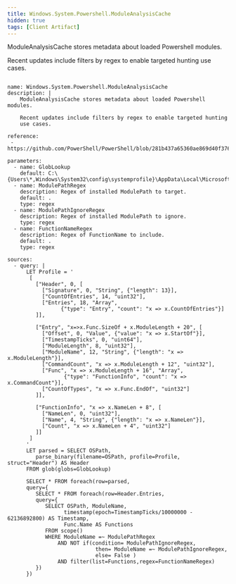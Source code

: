```yaml
---
title: Windows.System.Powershell.ModuleAnalysisCache
hidden: true
tags: [Client Artifact]
---
```


ModuleAnalysisCache stores metadata about loaded Powershell modules.

Recent updates include filters by regex to enable targeted hunting
use cases.


<pre><code class="language-yaml">
name: Windows.System.Powershell.ModuleAnalysisCache
description: |
    ModuleAnalysisCache stores metadata about loaded Powershell modules.

    Recent updates include filters by regex to enable targeted hunting
    use cases.

reference:
 - https://github.com/PowerShell/PowerShell/blob/281b437a65360ae869d40f3766a1f2bbba786e5e/src/System.Management.Automation/engine/Modules/AnalysisCache.cs#L649

parameters:
  - name: GlobLookup
    default: C:\{Users\*,Windows\System32\config\systemprofile}\AppData\Local\Microsoft\Windows\PowerShell\ModuleAnalysisCache
  - name: ModulePathRegex
    description: Regex of installed ModulePath to target.
    default: .
    type: regex
  - name: ModulePathIgnoreRegex
    description: Regex of installed ModulePath to ignore.
    type: regex
  - name: FunctionNameRegex
    description: Regex of FunctionName to include.
    default: .
    type: regex

sources:
  - query: |
      LET Profile = &#x27;
       [
         [&quot;Header&quot;, 0, [
           [&quot;Signature&quot;, 0, &quot;String&quot;, {&quot;length&quot;: 13}],
           [&quot;CountOfEntries&quot;, 14, &quot;uint32&quot;],
           [&quot;Entries&quot;, 18, &quot;Array&quot;,
                 {&quot;type&quot;: &quot;Entry&quot;, &quot;count&quot;: &quot;x =&gt; x.CountOfEntries&quot;}]
         ]],

         [&quot;Entry&quot;, &quot;x=&gt;x.Func.SizeOf + x.ModuleLength + 20&quot;, [
           [&quot;Offset&quot;, 0, &quot;Value&quot;, {&quot;value&quot;: &quot;x =&gt; x.StartOf&quot;}],
           [&quot;TimestampTicks&quot;, 0, &quot;uint64&quot;],
           [&quot;ModuleLength&quot;, 8, &quot;uint32&quot;],
           [&quot;ModuleName&quot;, 12, &quot;String&quot;, {&quot;length&quot;: &quot;x =&gt; x.ModuleLength&quot;}],
           [&quot;CommandCount&quot;, &quot;x =&gt; x.ModuleLength + 12&quot;, &quot;uint32&quot;],
           [&quot;Func&quot;, &quot;x =&gt; x.ModuleLength + 16&quot;, &quot;Array&quot;,
                  {&quot;type&quot;: &quot;FunctionInfo&quot;, &quot;count&quot;: &quot;x =&gt; x.CommandCount&quot;}],
           [&quot;CountOfTypes&quot;, &quot;x =&gt; x.Func.EndOf&quot;, &quot;uint32&quot;]
         ]],

         [&quot;FunctionInfo&quot;, &quot;x =&gt; x.NameLen + 8&quot;, [
           [&quot;NameLen&quot;, 0, &quot;uint32&quot;],
           [&quot;Name&quot;, 4, &quot;String&quot;, {&quot;length&quot;: &quot;x =&gt; x.NameLen&quot;}],
           [&quot;Count&quot;, &quot;x =&gt; x.NameLen + 4&quot;, &quot;uint32&quot;]
         ]]
       ]
      &#x27;
      LET parsed = SELECT OSPath,
         parse_binary(filename=OSPath, profile=Profile, struct=&quot;Header&quot;) AS Header
      FROM glob(globs=GlobLookup)

      SELECT * FROM foreach(row=parsed,
      query={
         SELECT * FROM foreach(row=Header.Entries,
         query={
            SELECT OSPath, ModuleName,
                  timestamp(epoch=TimestampTicks/10000000 - 62136892800) AS Timestamp,
                  Func.Name AS Functions
            FROM scope()
            WHERE ModuleName =~ ModulePathRegex
                AND NOT if(condition= ModulePathIgnoreRegex,
                            then= ModuleName =~ ModulePathIgnoreRegex,
                            else= False )
                AND filter(list=Functions,regex=FunctionNameRegex)
         })
      })

</code></pre>

